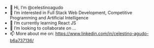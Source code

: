 - 👋 Hi, I’m @celestinoagudo
- 👀 I’m interested in Full Stack Web Development, Competitive Programming and Artificial Intelligence
- 🌱 I’m currently learning React JS
- 💞️ I’m looking to collaborate on ...
- 📫 More about me on: https://www.linkedin.com/in/celestino-agudo-b6a737136/

<!---
celestinoagudo/celestinoagudo is a ✨ special ✨ repository because its `README.md` (this file) appears on your GitHub profile.
You can click the Preview link to take a look at your changes.
--->
